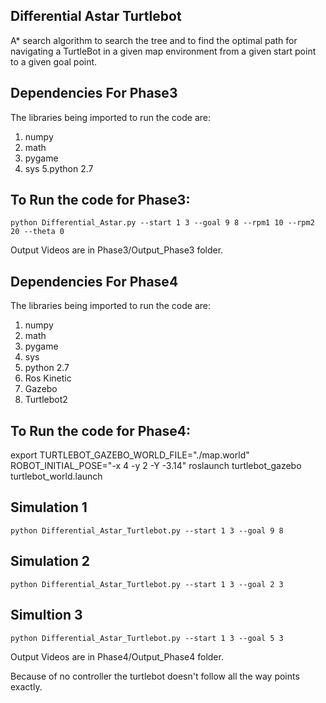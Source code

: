 ## Differential Astar Turtlebot
A* search algorithm to search the tree and to find the optimal path for navigating a  TurtleBot  in a given map environment from a given start point to a given goal point.

## Dependencies For Phase3

The libraries being imported to run the code are: 
1. numpy
2. math
3. pygame
4. sys 
5.python 2.7

## To Run the code for Phase3:
```
python Differential_Astar.py --start 1 3 --goal 9 8 --rpm1 10 --rpm2 20 --theta 0
```
Output Videos are in Phase3/Output_Phase3 folder.

## Dependencies For Phase4

The libraries being imported to run the code are: 
1. numpy
2. math
3. pygame
4. sys 
5. python 2.7
6. Ros Kinetic
7. Gazebo
8. Turtlebot2

## To Run the code for Phase4:

export TURTLEBOT_GAZEBO_WORLD_FILE="./map.world"
ROBOT_INITIAL_POSE="-x 4 -y 2 -Y -3.14" roslaunch turtlebot_gazebo turtlebot_world.launch

## Simulation 1
```
python Differential_Astar_Turtlebot.py --start 1 3 --goal 9 8 
 ```
## Simulation 2
```
python Differential_Astar_Turtlebot.py --start 1 3 --goal 2 3 
```
## Simultion 3
```
python Differential_Astar_Turtlebot.py --start 1 3 --goal 5 3
```
Output Videos are in Phase4/Output_Phase4 folder.

Because of no controller the turtlebot doesn't follow all the way points exactly.



 


